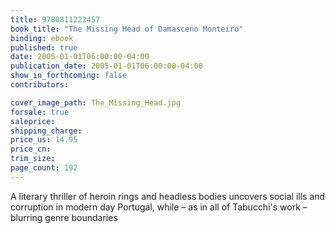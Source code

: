 ```yaml
---
title: 9780811222457
book_title: "The Missing Head of Damasceno Monteiro"
binding: ebook
published: true
date: 2005-01-01T06:00:00-04:00
publication_date: 2005-01-01T06:00:00-04:00
show_in_forthcoming: false
contributors:

cover_image_path: The_Missing_Head.jpg
forsale: true
saleprice:
shipping_charge:
price_us: 14.95
price_cn:
trim_size:
page_count: 192
---
```

A literary thriller of heroin rings and headless bodies uncovers social ills and corruption in modern day Portugal, while – as in all of Tabucchi's work – blurring genre boundaries

